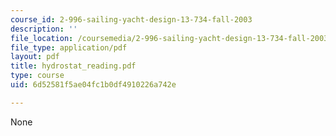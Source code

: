 ```yaml
---
course_id: 2-996-sailing-yacht-design-13-734-fall-2003
description: ''
file_location: /coursemedia/2-996-sailing-yacht-design-13-734-fall-2003/6d52581f5ae04fc1b0df4910226a742e_hydrostat_reading.pdf
file_type: application/pdf
layout: pdf
title: hydrostat_reading.pdf
type: course
uid: 6d52581f5ae04fc1b0df4910226a742e

---
```

None